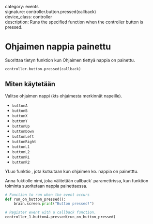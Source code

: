 category: events  
signature: controller.button.pressed(callback)  
device_class: controller  
description: Runs the specified function when the controller button is pressed.  

# Ohjaimen nappia painettu

Suorittaa tietyn funktion kun Ohjaimen tiettyä nappia on painettu.

```python
controller.button.pressed(callback)
```

## Miten käytetään

Valitse ohjaimen nappi (kts ohjaimesta merkinnät napeille).

* `buttonA`
* `buttonB`
* `buttonX`
* `buttonY`
* `buttonUp`
* `buttonDown`
* `buttonLeft`
* `buttonRight`
* `buttonL1`
* `buttonL2`
* `buttonR1`
* `buttonR2`

YLuo funktio , jota kutsutaan kun ohjaimen ko. nappia on painetttu. 

Anna fuktiolle nimi, joka välitetään callback` paramettrissa, kun funktion toiminta suoritetaan nappia painettaessa.

```python
# Function to run when the event occurs
def run_on_button_pressed():
    brain.screen.print("Button pressed!")

# Register event with a callback function.
controller_1.buttonA.pressed(run_on_button_pressed)
```

<advanced>
</advanced>